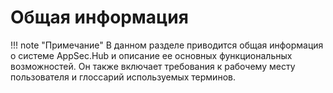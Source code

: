 # Общая информация

!!! note "Примечание"
    В данном разделе приводится общая информация о системе AppSec.Hub и описание ее основных функциональных возможностей. Он также включает требования к рабочему месту пользователя и глоссарий используемых терминов.